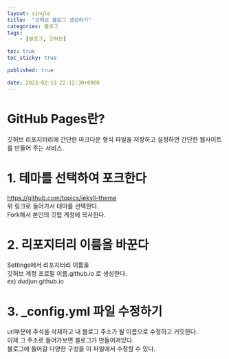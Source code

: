 ```yaml
---
layout: single
title:  "깃허브 블로그 생성하기"
categories: 블로그
tags:
    - [블로그, 깃허브]

toc: true
toc_sticky: true

published: true

date: 2023-02-13 22:12:30+0900
---
```


# GitHub Pages란?

깃허브 리포지터리에 간단한 마크다운 형식 파일을 저장하고 설정하면 간단한 웹사이트를 만들어 주는 서비스.

# 1. 테마를 선택하여 포크한다

<https://github.com/topics/jekyll-theme>  
위 링크로 들어가서 테마를 선택한다.  
Fork해서 본인의 깃헙 계정에 복사한다.

# 2. 리포지터리 이름을 바꾼다

Settings에서 리포지터리 이름을   
깃허브 계정 프로필 이름.github.io 로 생성한다.  
ex) dudjun.github.io

# 3. _config.yml 파일 수정하기

url부분에 주석을 삭제하고 내 블로그 주소가 될 이름으로 수정하고 커밋한다.  
이제 그 주소로 들어가보면 블로그가 만들어져있다.  
블로그에 들어갈 다양한 구성을 이 파일에서 수정할 수 있다.

